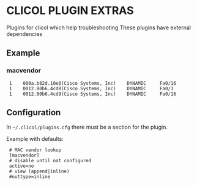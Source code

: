 CLICOL PLUGIN EXTRAS
====================
Plugins for clicol which help troubleshooting
These plugins have external dependencies

## Example

### macvendor

     1    000a.b82d.10e0(Cisco Systems, Inc)    DYNAMIC     Fa0/16
     1    0012.80b6.4cd8(Cisco Systems, Inc)    DYNAMIC     Fa0/3
     1    0012.80b6.4cd9(Cisco Systems, Inc)    DYNAMIC     Fa0/16

## Configuration

In `~/.clicol/plugins.cfg` there must be a section for the plugin.

Example with defaults:

     # MAC vendor lookup
     [macvendor]
     # disable until not configured
     active=no
     # view (append|inline)
     #outtype=inline
     

